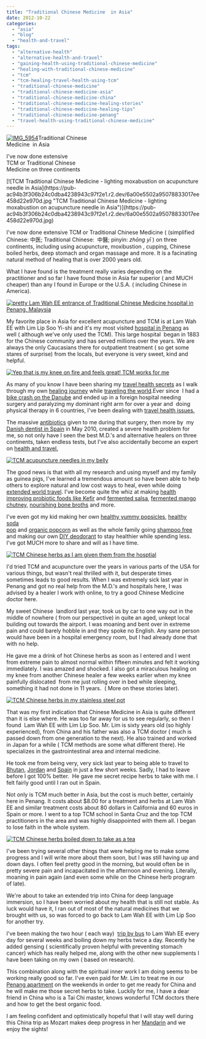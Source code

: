 ```yaml
---
title: "Traditional Chinese Medicine  in Asia"
date: 2012-10-22
categories: 
  - "asia"
  - "blog"
  - "health-and-travel"
tags: 
  - "alternative-health"
  - "alternative-health-and-travel"
  - "gaining-health-using-traditional-chinese-medicine"
  - "healing-with-traditional-chinese-medicine"
  - "tcm"
  - "tcm-healing-travel-health-using-tcm"
  - "traditional-chinese-medicine"
  - "traditional-chinese-medicine-asia"
  - "traditional-chinese-medicine-china"
  - "traditional-chinese-medicine-healing-stories"
  - "traditional-chinese-medicine-healing-tips"
  - "traditional-chinese-medicine-penang"
  - "travel-health-using-traditional-chinese-medicine"
---
```


[![IMG_5954](https://pub-ac94b3f306b24c0dba4238943c97f2e1.r2.dev/6a00e5502a95078833017d3ce39709970c.jpg "IMG_5954")](https://pub-ac94b3f306b24c0dba4238943c97f2e1.r2.dev/6a00e5502a95078833017d3ce39709970c.jpg)Traditional Chinese  
Medicine  in Asia  
  
I've now done extensive  
TCM or Traditional Chinese  
Medicine on three continents

<!--more--> [![TCM Traditional Chinese Medicine - lighting moxabustion on acupuncture needle in Asia](https://pub-ac94b3f306b24c0dba4238943c97f2e1.r2.dev/6a00e5502a95078833017ee458d22e970d.jpg "TCM Traditional Chinese Medicine - lighting moxabustion on acupuncture needle in Asia")](https://pub-ac94b3f306b24c0dba4238943c97f2e1.r2.dev/6a00e5502a95078833017ee458d22e970d.jpg)  
  
  
I've now done extensive TCM or Traditional Chinese Medicine ( (simplified Chinese: 中医; Traditional Chinese:  中醫; pinyin: _zhōng yī_ ) on three continents, including using acupuncture, moxibustion , cupping, Chinese boiled herbs, deep stomach and organ massage and more. It is a facinating natural method of healing that is over 2000 years old.  
  
What I have found is the treatment really varies depending on the practitioner and so far I have found those in Asia far superior ( and MUCH cheaper) than any I found in Europe or the U.S.A. ( including Chinese in America).  
  
[![pretty Lam Wah EE entrance of Traditional Chinese Medicine hospital in Penang, Malaysia](https://pub-ac94b3f306b24c0dba4238943c97f2e1.r2.dev/6a00e5502a95078833017c32b51512970b.jpg "pretty Lam Wah EE entrance of Traditional Chinese Medicine hospital in Penang, Malaysia")](https://pub-ac94b3f306b24c0dba4238943c97f2e1.r2.dev/6a00e5502a95078833017c32b51512970b.jpg)  
  
My favorite place in Asia for excellent acupuncture and TCM is at Lam Wah EE with Lim Lip Soo Yi-shi and it's my most visited [hospital in Penang](http://soultravelers3new.local/2012/07/penang-best-hospitals-great-health-care-at-low-cost.html "best hospitals in Penang") as well ( although we've only used the TCM). This large hospital  began in 1883 for the Chinese community and has served millions over the years. We are always the only Caucasians there for outpatient treatment ( so get some stares of surprise) from the locals, but everyone is very sweet, kind and helpful.  
  
[![Yep that is my knee on fire and feels great! TCM works for me](https://pub-ac94b3f306b24c0dba4238943c97f2e1.r2.dev/6a00e5502a95078833017c32b52e33970b.jpg "Yep that is my knee on fire and feels great! TCM works for me")](https://pub-ac94b3f306b24c0dba4238943c97f2e1.r2.dev/6a00e5502a95078833017c32b52e33970b.jpg)  
  
As many of you know I have been sharing my [travel health secrets](http://soultravelers3new.local/2011/09/travel-health-secrets-for-long-term-digital-nomads.html#more "travel health secrets") as I walk through my own [healing journey](http://soultravelers3new.local/2012/04/health-organic-raw-foods-and-travel.html#more "healing journey") while [traveling the world](http://soultravelers3new.local/2012/01/amazing-family-world-tour.html "traveling the world nomad family travel").Ever since  I had a [bike crash on the Danube](http://soultravelers3new.local/2009/09/-a-travelers-tragic-tale-handling-travel-disasters-medical-emergency-.html "bike crash danube") and ended up in a foreign hospital needing surgery and paralyzing my dominant right arm for over a year and  doing physical therapy in 6 countries, I've been dealing with [travel health issues.](http://soultravelers3new.local/2012/06/healthy-food-and-travel.html#more "travel and health")  
  
The massive [antibiotics](http://www.examiner.com/article/dr-campbell-mcbride-explains-mind-body-belly-connection-at-nutrition-conference "antibiotics harm gut and health") given to me during that surgery, then more by  my [Danish dentist in Spain](http://soultravelers3new.local/2007/03/doctors-and-den.html "dentist in spain") in May 2010, created a severe health problem for me, so not only have I seen the best M.D.'s and alternative healers on three continents, taken endless tests, but I've also accidentally become an expert on [health and travel.](http://soultravelers3new.local/health-and-travel/page/2/ "health and travel")  
  
[![TCM acupuncture needles in my belly](https://pub-ac94b3f306b24c0dba4238943c97f2e1.r2.dev/6a00e5502a95078833017ee4592089970d.jpg "TCM acupuncture needles in my belly")](https://pub-ac94b3f306b24c0dba4238943c97f2e1.r2.dev/6a00e5502a95078833017ee4592089970d.jpg)  
  
The good news is that with all my research and using myself and my family as guinea pigs, I've learned a tremendous amount so have been able to help others to explore natural and low cost ways to heal, even while doing [extended world travel](http://soultravelers3new.local/2008/06/how-to-do-exten.html "extended world travel"). I've become quite the whiz at making [health improving probiotic foods like Kefir](http://soultravelers3new.local/2012/07/-how-to-make-kefir-easy-goats-milk-or-coconut-milk.html#more "health improving probiotic foods like kefir") and [fermented salsa](http://soultravelers3new.local/2012/09/how-to-make-healthy-lacto-fermented-salsa.html#more "fermented salsa recipe"), [fermented mango chutney](http://soultravelers3new.local/2012/08/how-to-make-healthy-lacto-fermented-mango-papaya-chutney.html#more "fermented mango chutney"), [nourishing bone broths](http://soultravelers3new.local/2012/10/how-to-make-nourishing-bone-broth-recipes-to-heal.html#more "best bone broth recipe") and more.  
  
I've even got my kid making her own [healthy yummy popsicles](http://soultravelers3new.local/2012/08/how-to-make-healthy-popsicles-.html#more "healthy yummy popsicles"), [healthy soda  
pop](http://soultravelers3new.local/2012/09/how-to-make-healthy-soda-pop-even-a-kid-can-do-it-.html#more "DIY healthy soda pop") and [organic popcorn](http://soultravelers3new.local/2012/07/how-to-make-healthy-popcorn.html#more "healthy organic popcorn no gmo") as well as the whole family going [shampoo free](http://soultravelers3new.local/2012/09/how-to-make-diy-homemade-shampoo-and-creme-rinse-easy-cheap-healthy.html#more "shampoo and creme rinse make your own healthier, cheaper") and making our own [DIY deodorant](http://soultravelers3new.local/2012/09/how-to-make-diy-homemade-deodorant-easy-cheap-healthy.html#more "make your own cheap healthy deodorant") to stay healthier while spending less. I've got MUCH more to share and will as I have time.  
  
[![TCM Chinese herbs as I am given them from the hosptial](https://pub-ac94b3f306b24c0dba4238943c97f2e1.r2.dev/6a00e5502a95078833017ee4592d49970d.jpg "TCM Chinese herbs as I am given them from the hosptial")](https://pub-ac94b3f306b24c0dba4238943c97f2e1.r2.dev/6a00e5502a95078833017ee4592d49970d.jpg)  
  
I'd tried TCM and acupuncture over the years in various parts of the USA for various things, but wasn't real thrilled with it, but desperate times sometimes leads to good results. When I was extremely sick last year in Penang and got no real help from the M.D.'s and hospitals here, I was advised by a healer I work with online, to try a good Chinese Medicine doctor here.  
  
My sweet Chinese  landlord last year, took us by car to one way out in the middle of nowhere ( from our perspective) in quite an aged, unkept local building out towards the airport. I was moaning and bent over in extreme pain and could barely hobble in and they spoke no English. Any sane person would have been in a hospital emergency room, but I had already done that with no help.  
  
He gave me a drink of hot Chinese herbs as soon as I entered and I went from extreme pain to almost normal within fifteen minutes and felt it working immediately. I was amazed and shocked. I also got a miraculous healing on my knee from another Chinese healer a few weeks earlier when my knee painfully dislocated  from me just rolling over in bed while sleeping, something it had not done in 11 years.  ( More on these stories later).  
  
[![TCM Chinese herbs in my stainless steel pot](https://pub-ac94b3f306b24c0dba4238943c97f2e1.r2.dev/6a00e5502a95078833017d3ce4003f970c.jpg "TCM Chinese herbs in my stainless steel pot")](https://pub-ac94b3f306b24c0dba4238943c97f2e1.r2.dev/6a00e5502a95078833017d3ce4003f970c.jpg)  
  
That was my first indication that Chinese Medicine in Asia is quite different than it is else where. He was too far away for us to see regularly, so then I found  Lam Wah EE with Lim Lip Soo. Mr. Lim is sixty years old (so highly experienced), from China and his father was also a TCM doctor ( much is passed down from one generation to the next). He also trained and worked in Japan for a while ( TCM methods are some what different there). He specializes in the gastrointestinal area and internal medicine.  
  
He took me from being very, very sick last year to being able to travel to [Bhutan](http://soultravelers3new.local/2011/07/tigers-nest-in-paro-bhutan.html "Bhutan vacation"), [Jordan](http://soultravelers3new.local/2011/05/jordan-family-travel-is-it-safe.html "Jordan vacation") and [Spain](http://soultravelers3new.local/2010/06/family-travel-tips-in-spains-costa-del-sol-countryside-adventures-mediterranean-beaches-photography-.html "southern spain tips") in just a few short weeks. Sadly, I had to leave before I got 100% better.  He gave me secret recipe herbs to take with me. I felt fairly good until I ran out in Spain.  
  
Not only is TCM much better in Asia, but the cost is much better, certainly here in Penang. It costs about $8.00 for a treatment and herbs at Lam Wah EE and similar treatment costs about 80 dollars in California and 60 euros in Spain or more. I went to a top TCM school in Santa Cruz and the top TCM practitioners in the area and was highly disappointed with them all. I began to lose faith in the whole system.  
  
[![TCM Chinese herbs boiled down to take as a tea](https://pub-ac94b3f306b24c0dba4238943c97f2e1.r2.dev/6a00e5502a95078833017d3ce400df970c.jpg "TCM Chinese herbs boiled down to take as a tea")](https://pub-ac94b3f306b24c0dba4238943c97f2e1.r2.dev/6a00e5502a95078833017d3ce400df970c.jpg)  
  
I've been trying several other things that were helping me to make some progress and I will write more about them soon, but I was still having up and down days. I often feel pretty good in the morning, but would often be in pretty severe pain and incapacitated in the afternoon and evening. Literally, moaning in pain again (and even some while on the Chinese herb program of late).  
  
We're about to take an extended trip into China for deep language immersion, so I have been worried about my health that is still not stable. As luck would have it, I ran out of most of the natural medicines that we brought with us, so was forced to go back to Lam Wah EE with Lim Lip Soo for another try.  
  
I've been making the two hour ( each way)  [trip by bus](http://soultravelers3new.local/2012/10/getting-around-penang-by-bus.html "travel by bus Penang") to Lam Wah EE every day for several weeks and boiling down my herbs twice a day. Recently he added gensing ( scientifically proven helpful with preventing stomach cancer) which has really helped me, along with the other new supplements I have been taking on my own ( based on research).  
  
This combination along with the spiritual inner work I am doing seems to be working really good so far. I've even paid for Mr. Lim to treat me in our [Penang apartment](http://soultravelers3new.local/2012/03/finding-a-vacation-rental-apartment-in-penang-2.html "Penang apartment rental") on the weekends in order to get me ready for China and he will make me those secret herbs to take. Luckily for me, I have a dear friend in China who is a Tai Chi master, knows wonderful TCM doctors there and how to get the best organic food.  
  
I am feeling confident and optimistically hopeful that I will stay well during this China trip as Mozart makes deep progress in her [Mandarin](http://soultravelers3new.local/2012/07/learning-mandarin-in-asia-the-economist-and-wall-street-journal-discuss-.html "Mandarin in China") and we enjoy the sights!
